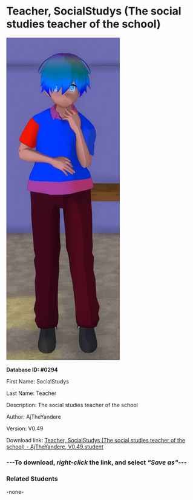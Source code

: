 # Teacher, SocialStudys (The social studies teacher of the school)

<img src="../../Files/Images/Teacher, SocialStudys (The social studies teacher of the school).png" title="Teacher, SocialStudys (The social studies teacher of the school) - AjTheYandere, V0.49">

**Database ID: #0294**

First Name: SocialStudys

Last Name: Teacher

Description: The social studies teacher of the school

Author: AjTheYandere

Version: V0.49

Download link: <a href="https://raw.githubusercontent.com/Arbiter1223/Daigaku-Gurashi-Custom-Students/master/Files/Student%20Files/Teacher%2C%20SocialStudys%20(The%20social%20studies%20teacher%20of%20the%20school)%20-%20AjTheYandere%2C%20V0.49.student">Teacher, SocialStudys (The social studies teacher of the school) - AjTheYandere, V0.49.student</a>

### ---**To download, _right-click_ the link, and select _"Save as"_**---

### Related Students

-none-
